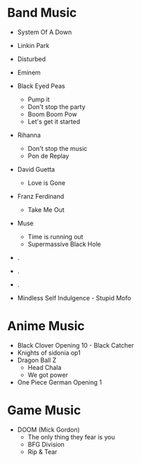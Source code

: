# Band Music
* System Of A Down
* Linkin Park
* Disturbed
* Eminem
* Black Eyed Peas
    * Pump it
    * Don't stop the party
    * Boom Boom Pow
    * Let's get it started
* Rihanna
    * Don't stop the music
    * Pon de Replay
* David Guetta
    * Love is Gone
* Franz Ferdinand
    * Take Me Out

* Muse
    * Time is running out
    * Supermassive Black Hole
* .
* .
* .
* Mindless Self Indulgence - Stupid Mofo

# Anime Music
* Black Clover Opening 10 - Black Catcher
* Knights of sidonia op1
* Dragon Ball Z
    * Head Chala
    * We got power
* One Piece German Opening 1

# Game Music
* DOOM (Mick Gordon)
    * The only thing they fear is you
    * BFG Division
    * Rip & Tear